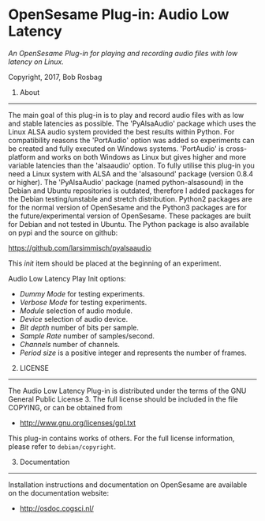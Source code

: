 OpenSesame Plug-in: Audio Low Latency
==========

*An OpenSesame Plug-in for playing and recording audio files with low latency on Linux.*  

Copyright, 2017, Bob Rosbag  


1. About
--------

The main goal of this plug-in is to play and record audio files with as low and stable latencies as possible. The 'PyAlsaAudio' package which uses the Linux ALSA audio system provided the best results within Python. 
For compatibility reasons the 'PortAudio' option was added so experiments can be created and fully executed on Windows systems. 'PortAudio' is cross-platform and works on both Windows as Linux but gives higher and more variable latencies than the 'alsaaudio' option.
To fully utilise this plug-in you need a Linux system with ALSA and the 'alsasound' package (version 0.8.4 or higher). The 'PyAlsaAudio' package (named python-alsasound) in the Debian and Ubuntu repositories is outdated, therefore I added packages for the Debian testing/unstable and stretch distribution.
Python2 packages are for the normal version of OpenSesame and the Python3 packages are for the future/experimental version of OpenSesame. These packages are built for Debian and not tested in Ubuntu. The Python package is also available on pypi and the source on github:

https://github.com/larsimmisch/pyalsaaudio


This *init* item should be placed at the beginning of an experiment.

Audio Low Latency Play Init options:

- *Dummy Mode* for testing experiments.
- *Verbose Mode* for testing experiments.
- *Module* selection of audio module.
- *Device* selection of audio device.
- *Bit depth* number of bits per sample.
- *Sample Rate* number of samples/second.
- *Channels* number of channels.
- *Period size* is a positive integer and represents the number of frames.



2. LICENSE
----------

The Audio Low Latency Plug-in is distributed under the terms of the GNU General Public License 3.
The full license should be included in the file COPYING, or can be obtained from

- <http://www.gnu.org/licenses/gpl.txt>

This plug-in contains works of others. For the full license information, please
refer to `debian/copyright`.


3. Documentation
----------------

Installation instructions and documentation on OpenSesame are available on the documentation website:

- <http://osdoc.cogsci.nl/>
